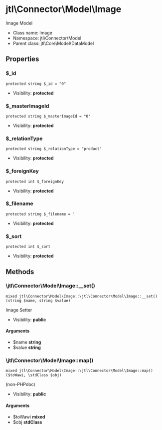 jtl\Connector\Model\Image
===============

Image Model




* Class name: Image
* Namespace: jtl\Connector\Model
* Parent class: jtl\Core\Model\DataModel





Properties
----------


### $_id

```
protected string $_id = "0"
```





* Visibility: **protected**


### $_masterImageId

```
protected string $_masterImageId = "0"
```





* Visibility: **protected**


### $_relationType

```
protected string $_relationType = "product"
```





* Visibility: **protected**


### $_foreignKey

```
protected int $_foreignKey
```





* Visibility: **protected**


### $_filename

```
protected string $_filename = ''
```





* Visibility: **protected**


### $_sort

```
protected int $_sort
```





* Visibility: **protected**


Methods
-------


### \jtl\Connector\Model\Image::__set()

```
mixed jtl\Connector\Model\Image::\jtl\Connector\Model\Image::__set()(string $name, string $value)
```

Image Setter



* Visibility: **public**

#### Arguments

* $name **string**
* $value **string**



### \jtl\Connector\Model\Image::map()

```
mixed jtl\Connector\Model\Image::\jtl\Connector\Model\Image::map()($toWawi, \stdClass $obj)
```

(non-PHPdoc)



* Visibility: **public**

#### Arguments

* $toWawi **mixed**
* $obj **stdClass**


